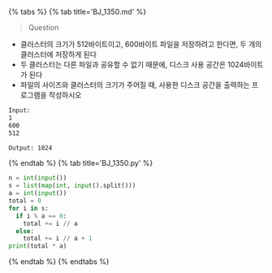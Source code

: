 {% tabs %}
{% tab title='BJ_1350.md' %}

> Question

* 클러스터의 크기가 512바이트이고, 600바이트 파일을 저장하려고 한다면, 두 개의 클러스터에 저장하게 된다
* 두 클러스터는 다른 파일과 공유할 수 없기 때문에, 디스크 사용 공간은 1024바이트가 된다
* 파일의 사이즈와 클러스터의 크기가 주어질 때, 사용한 디스크 공간을 출력하는 프로그램을 작성하시오

```txt
Input:
1
600
512

Output: 1024
```

{% endtab %}
{% tab title='BJ_1350.py' %}

```py
n = int(input())
s = list(map(int, input().split()))
a = int(input())
total = 0
for i in s:
  if i % a == 0:
    total += i // a
  else:
    total += i // a + 1
print(total * a)
```

{% endtab %}
{% endtabs %}
